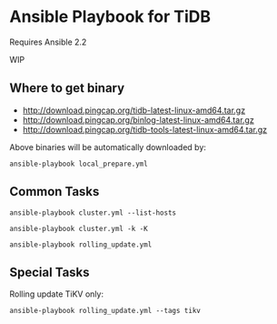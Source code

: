 # Ansible Playbook for TiDB

Requires Ansible 2.2

WIP

## Where to get binary

- http://download.pingcap.org/tidb-latest-linux-amd64.tar.gz
- http://download.pingcap.org/binlog-latest-linux-amd64.tar.gz
- http://download.pingcap.org/tidb-tools-latest-linux-amd64.tar.gz

Above binaries will be automatically downloaded by:

    ansible-playbook local_prepare.yml 

## Common Tasks

```
ansible-playbook cluster.yml --list-hosts

ansible-playbook cluster.yml -k -K

ansible-playbook rolling_update.yml
```

## Special Tasks

Rolling update TiKV only:

    ansible-playbook rolling_update.yml --tags tikv
